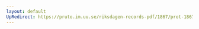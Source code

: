 ```yaml
---
layout: default
UpRedirect: https://pruto.im.uu.se/riksdagen-records-pdf/1867/prot-1867--ak--327/prot-1867--ak--327_016.pdf
---
```

